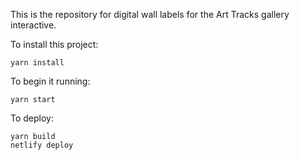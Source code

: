 This is the repository for digital wall labels for the Art Tracks gallery interactive.

To install this project:

```
yarn install
```


To begin it running:

```
yarn start
```

To deploy:

```
yarn build
netlify deploy
```


